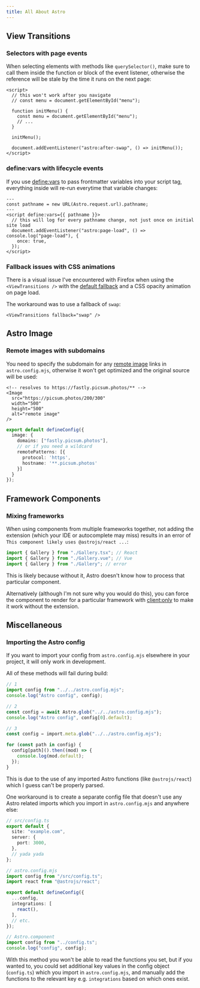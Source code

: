 ```yaml
---
title: All About Astro
---
```


<section>

## View Transitions
</section>

<section>

### Selectors with page events

When selecting elements with methods like `querySelector()`, make sure to call them inside the function or block of the event listener, otherwise the reference will be stale by the time it runs on the next page:

```astro
<script>
  // this won't work after you navigate
  // const menu = document.getElementById("menu");

  function initMenu() {
    const menu = document.getElementById("menu");
    // ...
  }
    
  initMenu();
    
  document.addEventListener("astro:after-swap", () => initMenu());
</script>
```
</section>

<section>

### define:vars with lifecycle events

If you use [define:vars](https://docs.astro.build/en/reference/directives-reference/#definevars) to pass frontmatter variables into your script tag, everything inside will re-run everytime that variable changes:

```astro
---
const pathname = new URL(Astro.request.url).pathname;
---
<script define:vars={{ pathname }}>
  // this will log for every pathname change, not just once on initial site load
  document.addEventListener("astro:page-load", () => console.log("page-load"), {
    once: true,
  });
</script>
```
</section>

<section>

### Fallback issues with CSS animations

There is a visual issue I've encountered with Firefox when using the `<ViewTransitions />` with the [default fallback](https://docs.astro.build/en/guides/view-transitions/#fallback-control) and a CSS opacity animation on page load.

The workaround was to use a fallback of `swap`:

```astro
<ViewTransitions fallback="swap" />
```
</section>

<section>

## Astro Image
</section>

<section>

### Remote images with subdomains

You need to specify the subdomain for any [remote image](https://docs.astro.build/en/guides/images/#remote-images) links in `astro.config.mjs`, otherwise it won't get optimized and the original source will be used:


```astro
<!-- resolves to https://fastly.picsum.photos/** -->
<Image
  src="https://picsum.photos/200/300"
  width="500"
  height="500"
  alt="remote image"
/>
```

```typescript
export default defineConfig({
  image: {
    domains: ["fastly.picsum.photos"],
    // or if you need a wildcard
    remotePatterns: [{
      protocol: 'https',
      hostname: '**.picsum.photos'
    }]
  }
});
```


</section>

<section>

## Framework Components
</section>

<section>

### Mixing frameworks

When using components from multiple frameworks together, not adding the extension (which your IDE or autocomplete may miss) results in an error of `This component likely uses @astrojs/react ...`:

```typescript
import { Gallery } from "./Gallery.tsx"; // React
import { Gallery } from "./Gallery.vue"; // Vue
import { Gallery } from "./Gallery"; // error
```

This is likely because without it, Astro doesn't know how to process that particular component.

Alternatively (although I'm not sure why you would do this), you can force the component to render for a particular framework with [client:only](https://docs.astro.build/en/reference/directives-reference/#clientonly) to make it work without the extension.
</section>

<section>

## Miscellaneous
</section>

<section>

### Importing the Astro config

If you want to import your config from `astro.config.mjs` elsewhere in your project, it will only work in development.

All of these methods will fail during build:

```typescript
// 1
import config from "../../astro.config.mjs";
console.log("Astro config", config);

// 2
const config = await Astro.glob("../../astro.config.mjs");
console.log("Astro config", config[0].default);

// 3
const config = import.meta.glob("../../astro.config.mjs");

for (const path in config) {
  config[path]().then((mod) => {
    console.log(mod.default);
  });
}
```

This is due to the use of any imported Astro functions (like `@astrojs/react`) which I guess can't be properly parsed.

One workaround is to create a separate config file that doesn't use any Astro related imports which you import in `astro.config.mjs` and anywhere else:

```typescript
// src/config.ts
export default {
  site: "example.com",
  server: {
    port: 3000,
  },
  // yada yada
};
```

```typescript
// astro.config.mjs
import config from "/src/config.ts";
import react from "@astrojs/react";

export default defineConfig({
  ...config,
  integrations: [
    react(),
  ],
  // etc.
});

```

```typescript
// Astro.component
import config from "../config.ts";
console.log("config", config);
```

With this method you won't be able to read the functions you set, but if you wanted to, you could set additional key values in the config object (`config.ts`) which you import in `astro.config.mjs`, and manually add the functions to the relevant key e.g. `integrations` based on which ones exist.
</section>